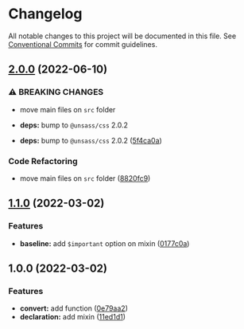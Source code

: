 # Changelog

All notable changes to this project will be documented in this file. See [Conventional Commits](https://conventionalcommits.org) for commit guidelines.

## [2.0.0](https://github.com/unsass/rem/compare/v1.1.0...v2.0.0) (2022-06-10)


### ⚠ BREAKING CHANGES

* move main files on `src` folder
* **deps:** bump to `@unsass/css` 2.0.2

* **deps:** bump to `@unsass/css` 2.0.2 ([5f4ca0a](https://github.com/unsass/rem/commit/5f4ca0ae098e118ba602d8c07c8da0e5d96a8b79))


### Code Refactoring

* move main files on `src` folder ([8820fc9](https://github.com/unsass/rem/commit/8820fc91560f990f703cbc58d153ba12d7d6eee1))

## [1.1.0](https://github.com/unsass/rem/compare/v1.0.0...v1.1.0) (2022-03-02)


### Features

* **baseline:** add `$important` option on mixin ([0177c0a](https://github.com/unsass/rem/commit/0177c0a57d7d569f5849875c2cc94bc7a35cc780))

## 1.0.0 (2022-03-02)


### Features

* **convert:** add function ([0e79aa2](https://github.com/unsass/rem/commit/0e79aa2918d8ddc3b944ed3f40a215ce5a8d6f3c))
* **declaration:** add mixin ([11ed1d1](https://github.com/unsass/rem/commit/11ed1d14b21164c118cfee92ec4c643bc9eddd55))
